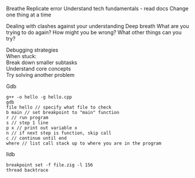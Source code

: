 

Breathe
Replicate error
Understand tech fundamentals - read docs
Change one thing at a time

Dealing with clashes against your understanding
Deep breath
What are you trying to do again?
How might you be wrong?
What other things can you try?

Debugging strategies  
When stuck:  
Break down smaller subtasks  
Understand core concepts  
Try solving another problem

Gdb
```
g++ -o hello -g hello.cpp
gdb
file hello // specify what file to check
b main // set breakpoint to "main" function
r // run program
s // step 1 line
p x // print out variable x
n // if next step is function, skip call
c // continue until end
where // list call stack up to where you are in the program
```

lldb
```
breakpoint set -f file.zig -l 156
thread backtrace
```